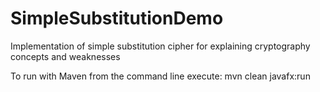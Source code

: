 # SimpleSubstitutionDemo
Implementation of simple substitution cipher for explaining cryptography concepts and weaknesses

To run with Maven from the command line execute:
mvn clean javafx:run 
